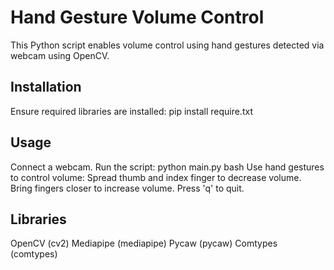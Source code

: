 # Hand Gesture Volume Control

This Python script enables volume control using hand gestures detected via webcam using OpenCV.

## Installation
Ensure required libraries are installed:
pip install require.txt

## Usage
Connect a webcam.
Run the script: python main.py
bash
Use hand gestures to control volume:
Spread thumb and index finger to decrease volume.
Bring fingers closer to increase volume.
Press 'q' to quit.

## Libraries
OpenCV (cv2)
Mediapipe (mediapipe)
Pycaw (pycaw)
Comtypes (comtypes)
